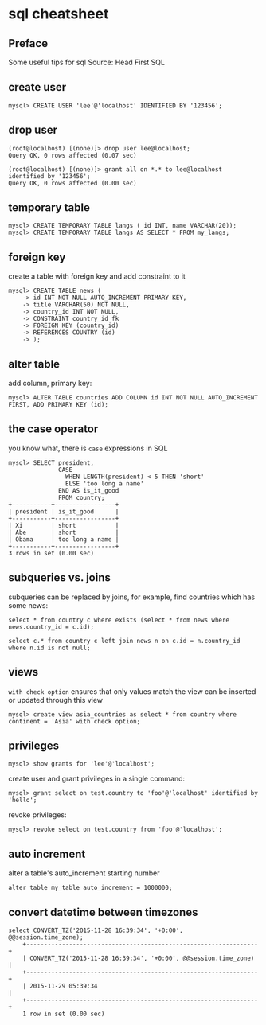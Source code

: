 # sql cheatsheet

## Preface

Some useful tips for sql
Source: Head First SQL

## create user

    mysql> CREATE USER 'lee'@'localhost' IDENTIFIED BY '123456';

## drop user

    (root@localhost) [(none)]> drop user lee@localhost;
    Query OK, 0 rows affected (0.07 sec)

    (root@localhost) [(none)]> grant all on *.* to lee@localhost identified by '123456';
    Query OK, 0 rows affected (0.00 sec)

## temporary table

    mysql> CREATE TEMPORARY TABLE langs ( id INT, name VARCHAR(20));
    mysql> CREATE TEMPORARY TABLE langs AS SELECT * FROM my_langs;

## foreign key

create a table with foreign key and add constraint to it

    mysql> CREATE TABLE news (
        -> id INT NOT NULL AUTO_INCREMENT PRIMARY KEY,
        -> title VARCHAR(50) NOT NULL,
        -> country_id INT NOT NULL,
        -> CONSTRAINT country_id_fk
        -> FOREIGN KEY (country_id)
        -> REFERENCES COUNTRY (id)
        -> );

## alter table

add column, primary key:

    mysql> ALTER TABLE countries ADD COLUMN id INT NOT NULL AUTO_INCREMENT FIRST, ADD PRIMARY KEY (id);

## the case operator

you know what, there is `case` expressions in SQL

    mysql> SELECT president,
                  CASE
                    WHEN LENGTH(president) < 5 THEN 'short'
                    ELSE 'too long a name'
                  END AS is_it_good
                  FROM country;
    +-----------+-----------------+
    | president | is_it_good      |
    +-----------+-----------------+
    | Xi        | short           |
    | Abe       | short           |
    | Obama     | too long a name |
    +-----------+-----------------+
    3 rows in set (0.00 sec)

## subqueries vs. joins

subqueries can be replaced by joins, for example, find countries which has some news:

    select * from country c where exists (select * from news where news.country_id = c.id);

    select c.* from country c left join news n on c.id = n.country_id where n.id is not null;

## views

`with check option` ensures that only values match the view can be inserted or updated through this view

    mysql> create view asia_countries as select * from country where continent = 'Asia' with check option;

## privileges

    mysql> show grants for 'lee'@'localhost';

create user and grant privileges in a single command:

    mysql> grant select on test.country to 'foo'@'localhost' identified by 'hello';

revoke privileges:

    mysql> revoke select on test.country from 'foo'@'localhost';

## auto increment

alter a table's auto_increment starting number

    alter table my_table auto_increment = 1000000;

## convert datetime between timezones

    select CONVERT_TZ('2015-11-28 16:39:34', '+0:00', @@session.time_zone);
        +-----------------------------------------------------------------+
        | CONVERT_TZ('2015-11-28 16:39:34', '+0:00', @@session.time_zone) |
        +-----------------------------------------------------------------+
        | 2015-11-29 05:39:34                                             |
        +-----------------------------------------------------------------+
        1 row in set (0.00 sec)
